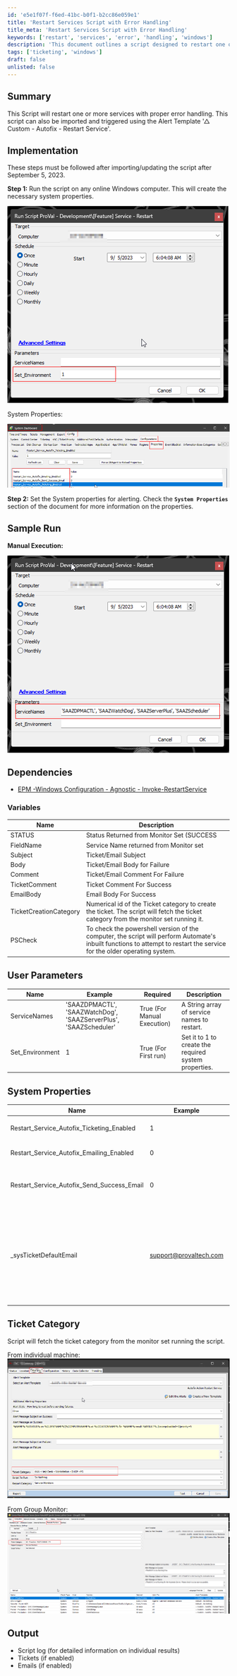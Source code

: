 ```yaml
---
id: 'e5e1f07f-f6ed-41bc-b0f1-b2cc86e059e1'
title: 'Restart Services Script with Error Handling'
title_meta: 'Restart Services Script with Error Handling'
keywords: ['restart', 'services', 'error', 'handling', 'windows']
description: 'This document outlines a script designed to restart one or more services on Windows machines with comprehensive error handling. It includes implementation steps, dependencies, user parameters, and system properties necessary for successful execution. The script can be triggered through a custom alert template for automated service management.'
tags: ['ticketing', 'windows']
draft: false
unlisted: false
---
```

## Summary

This Script will restart one or more services with proper error handling. This script can also be imported and triggered using the Alert Template '△ Custom - Autofix - Restart Service'.

## Implementation

These steps must be followed after importing/updating the script after September 5, 2023.

**Step 1:** Run the script on any online Windows computer. This will create the necessary system properties.

![System Properties](../../../static/img/Service---Restart/image_1.png)

System Properties:

![System Properties](../../../static/img/Service---Restart/image_2.png)

**Step 2:** Set the System properties for alerting. Check the **`System Properties`** section of the document for more information on the properties.

## Sample Run

**Manual Execution:**

![Manual Execution](../../../static/img/Service---Restart/image_3.png)

## Dependencies

- [EPM -Windows Configuration - Agnostic - Invoke-RestartService](<../../powershell/Invoke-RestartService.md>)

### Variables

| Name                     | Description                                                       |
|--------------------------|-------------------------------------------------------------------|
| STATUS                   | Status Returned from Monitor Set (SUCCESS|FAILED)                |
| FieldName                | Service Name returned from Monitor set                             |
| Subject                  | Ticket/Email Subject                                             |
| Body                     | Ticket/Email Body for Failure                                      |
| Comment                  | Ticket/Email Comment For Failure                                   |
| TicketComment             | Ticket Comment For Success                                         |
| EmailBody                | Email Body For Success                                            |
| TicketCreationCategory    | Numerical id of the Ticket category to create the ticket. The script will fetch the ticket category from the monitor set running it. |
| PSCheck                  | To check the powershell version of the computer, the script will perform Automate's inbuilt functions to attempt to restart the service for the older operating system. |

## User Parameters

| Name              | Example                                                      | Required                     | Description                                          |
|-------------------|--------------------------------------------------------------|-------------------------------|------------------------------------------------------|
| ServiceNames      | 'SAAZDPMACTL', 'SAAZWatchDog', 'SAAZServerPlus', 'SAAZScheduler' | True (For Manual Execution)   | A String array of service names to restart.          |
| Set_Environment    | 1                                                            | True (For First run)         | Set it to 1 to create the required system properties. |

## System Properties

| Name                                           | Example | Required                | Description                                                                                       |
|------------------------------------------------|---------|-------------------------|---------------------------------------------------------------------------------------------------|
| Restart_Service_Autofix_Ticketing_Enabled     | 1       | True                    | 1 and 0 to toggle between the ticket creation feature of the script. The default value is 1 (Enabled Ticketing). |
| Restart_Service_Autofix_Emailing_Enabled      | 0       | False                   | 1 and 0 to toggle between the Emailing feature of the script. The default value is 0. (Disable Emailing) |
| Restart_Service_Autofix_Send_Success_Email     | 0       | False                   | Set it to 1 to send an email on monitor success as well. The default value is 0. To Enable Monitor Success emails, `Restart_Service_Autofix_Emailing_Enabled` must be set to 1. |
| _sysTicketDefaultEmail                          | [support@provaltech.com](mailto:support@provaltech.com) | True (if emailing is enabled) | Email address to notify, it is mandatory to set the email address(es) if the system property `Restart_Service_Autofix_Emailing_Enabled` is set to 1. Multiple email addresses should be separated by a semicolon. **Note: Please be careful while making any changes to this property as this is a default system property and another script(s) might have been using this as well. Do not update the email address(es) saved in this property without checking the other scripts for this system property.** |

## Ticket Category

Script will fetch the ticket category from the monitor set running the script.

From individual machine:  
![Individual Machine](../../../static/img/Service---Restart/image_4.png)

From Group Monitor:  
![Group Monitor](../../../static/img/Service---Restart/image_5.png)

## Output

- Script log (for detailed information on individual results)
- Tickets (if enabled)
- Emails (if enabled)













